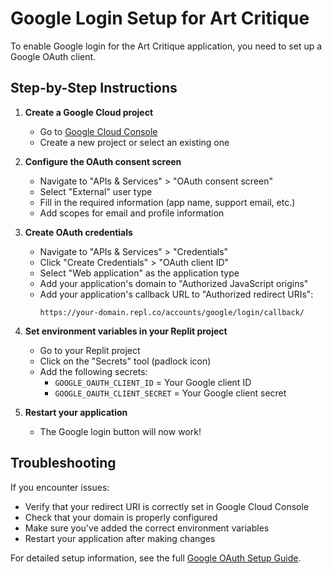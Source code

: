 # Google Login Setup for Art Critique

To enable Google login for the Art Critique application, you need to set up a Google OAuth client.

## Step-by-Step Instructions

1. **Create a Google Cloud project**
   - Go to [Google Cloud Console](https://console.cloud.google.com/)
   - Create a new project or select an existing one

2. **Configure the OAuth consent screen**
   - Navigate to "APIs & Services" > "OAuth consent screen"
   - Select "External" user type
   - Fill in the required information (app name, support email, etc.)
   - Add scopes for email and profile information

3. **Create OAuth credentials**
   - Navigate to "APIs & Services" > "Credentials"
   - Click "Create Credentials" > "OAuth client ID"
   - Select "Web application" as the application type
   - Add your application's domain to "Authorized JavaScript origins"
   - Add your application's callback URL to "Authorized redirect URIs":
     ```
     https://your-domain.repl.co/accounts/google/login/callback/
     ```

4. **Set environment variables in your Replit project**
   - Go to your Replit project
   - Click on the "Secrets" tool (padlock icon)
   - Add the following secrets:
     - `GOOGLE_OAUTH_CLIENT_ID` = Your Google client ID
     - `GOOGLE_OAUTH_CLIENT_SECRET` = Your Google client secret

5. **Restart your application**
   - The Google login button will now work!

## Troubleshooting

If you encounter issues:
- Verify that your redirect URI is correctly set in Google Cloud Console
- Check that your domain is properly configured
- Make sure you've added the correct environment variables
- Restart your application after making changes

For detailed setup information, see the full [Google OAuth Setup Guide](GOOGLE_OAUTH_SETUP.md).